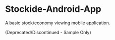# Stockide-Android-App
A basic stock/economy viewing mobile application.

(Deprecated/Discontinued - Sample Only)
